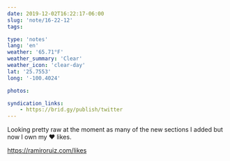 ```yaml
---
date: 2019-12-02T16:22:17-06:00
slug: 'note/16-22-12'
tags:

type: 'notes'
lang: 'en'
weather: '65.71°F'
weather_summary: 'Clear'
weather_icon: 'clear-day'
lat: '25.7553'
long: '-100.4024'

photos:

syndication_links:
    - https://brid.gy/publish/twitter
---
```

Looking pretty raw at the moment as many of the new sections I added but now I own my ❤️ likes. 

https://ramiroruiz.com/likes